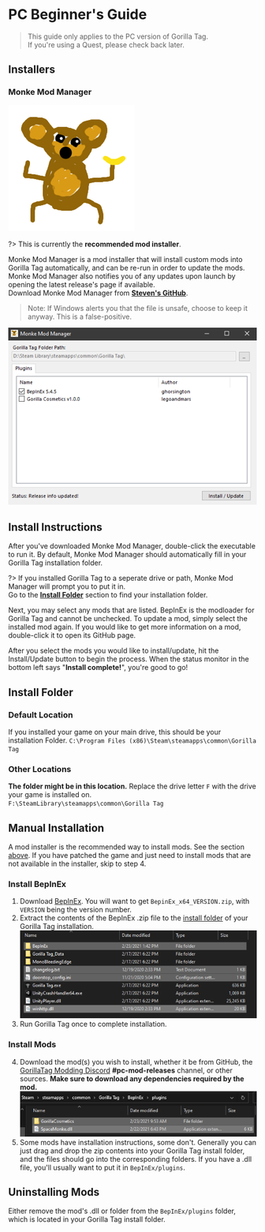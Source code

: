 # PC Beginner's Guide

>
> This guide only applies to the PC version of Gorilla Tag.  
> If you're using a Quest, please check back later.
>

## Installers

### Monke Mod Manager

![Monke Mod Manager logo](/docs/files/mmmlogo.png)

?> This is currently the **recommended mod installer**.

Monke Mod Manager is a mod installer that will install custom mods into Gorilla Tag automatically, and can be re-run in order to update the mods. Monke Mod Manager also notifies you of any updates upon launch by opening the latest release's page if available.  
Download Monke Mod Manager from [**Steven's GitHub**](https://github.com/DeadlyKitten/MonkeModManager/releases/latest/download/MonkeModManager.exe).

> Note: If Windows alerts you that the file is unsafe, choose to keep it anyway. This is a false-positive.

![Preview](/docs/files/mmmpreview.png)

## Install Instructions

After you've downloaded Monke Mod Manager, double-click the executable to run it.
By default, Monke Mod Manager should automatically fill in your Gorilla Tag installation folder.  

?> If you installed Gorilla Tag to a seperate drive or path, Monke Mod Manager will prompt you to put it in.  
Go to the [**Install Folder**](#install-folder) section to find your installation folder.

Next, you may select any mods that are listed. BepInEx is the modloader for Gorilla Tag and cannot be unchecked. To update a mod, simply select the installed mod again. If you would like to get more information on a mod, double-click it to open its GitHub page.

After you select the mods you would like to install/update, hit the Install/Update button to begin the process. When the status monitor in the bottom left says "**Install complete!**", you're good to go!

## Install Folder

### Default Location

If you installed your game on your main drive, this should be your installation Folder.
`C:\Program Files (x86)\Steam\steamapps\common\Gorilla Tag`

### Other Locations

**The folder might be in this location.** Replace the drive letter `F` with the drive your game is installed on.  
`F:\SteamLibrary\steamapps\common\Gorilla Tag`

## Manual Installation
A mod installer is the recommended way to install mods. See the section [above](#installers). If you have patched the game and just need to install mods that are not available in the installer, skip to step 4.

### Install BepInEx

1. Download [BepInEx](https://github.com/BepInEx/BepInEx/releases/latest). You will want to get `BepinEx_x64_VERSION.zip`, with `VERSION` being the version number.
2. Extract the contents of the BepInEx .zip file to the [install folder](#install-folder) of your Gorilla Tag installation.  
![BepInEx Folder Preview](/docs/files/bepinexfolder.png)
3. Run Gorilla Tag once to complete installation.

### Install Mods

4. Download the mod(s) you wish to install, whether it be from GitHub, the [GorillaTag Modding Discord](https://discord.gg/b2MhDBAzTv) **#pc-mod-releases** channel, or other sources. **Make sure to download any dependencies required by the mod.**  
![Plugins Folder Preview](/docs/files/pluginsfolder.png)
5. Some mods have installation instructions, some don't. Generally you can just drag and drop the zip contents into your Gorilla Tag install folder, and the files should go into the corresponding folders. If you have a .dll file, you'll usually want to put it in `BepInEx/plugins`.

## Uninstalling Mods

Either remove the mod's .dll or folder from the `BepInEx/plugins` folder, which is located in your Gorilla Tag install folder.